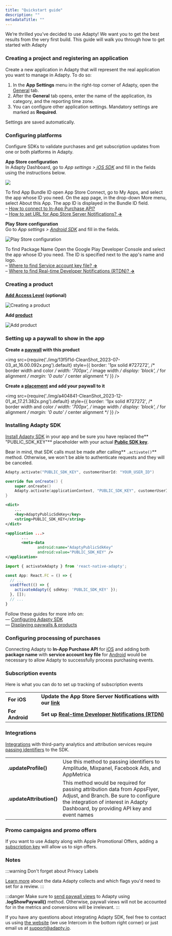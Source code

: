 ```yaml
---
title: "Quickstart guide"
description: ""
metadataTitle: ""
---
```


We’re thrilled you’ve decided to use Adapty! We want you to get the best results from the very first build. This guide will walk you through how to get started with Adapty

### Creating a project and registering an application

Create a new application in Adapty that will represent the real application you want to manage in Adapty. To do so:

1. In the **App Settings** menu in the right-top corner of Adapty, open the [General](https://app.adapty.io/settings/general) tab. 
2. After the **General** tab opens, enter the name of the application, its category, and the reporting time zone.
3. You can configure other application settings. Mandatory settings are marked as **Required**.

Settings are saved automatically.

### Configuring platforms

Configure SDKs to validate purchases and get subscription updates from one or both platforms in Adapty.

**App Store configuration**  
In Adapty Dashboard, go to _App settings >[ iOS SDK](https://app.adapty.io/settings/ios-sdk)_ and fill in the fields using the instructions below. 

![](https://files.readme.io/b41b8db-CleanShot_2024-01-03_at_12.40.422x.png)

To find App Bundle ID open App Store Connect, go to My Apps, and select the app whose ID you need. On the app page, in the drop-down More menu, select About this App. The app ID is displayed in the Bundle ID field.  
– [How to connect to In-App Purchase API?](in-app-purchase-api-storekit-2)  
– [How to set URL for App Store Server Notifications? **→**](https://docs.adapty.io/docs/app-store-server-notifications)

**Play Store configuration**  
Go to _App settings > [Android SDK](https://app.adapty.io/settings/android-sdk)_ and fill in the fields.

![Play Store configuration](https://files.readme.io/fa64f4d-99608fc-Android_store_configuration.png "99608fc-Android_store_configuration.png")

To find Package Name Open the Google Play Developer Console and select the app whose ID you need. The ID is specified next to the app's name and logo.  
– [Where to find Service account key file? **→** ](https://docs.adapty.io/docs/service-account-key-file)  
– [Where to find Real-time Developer Notifications (RTDN)? **→**](https://docs.adapty.io/docs/real-time-developer-notifications-rtdn) 

### Creating a product

**[Add Access Level](https://docs.adapty.io/docs/access-level) (optional)** 

![Creating a product](https://files.readme.io/1574ebf-5c59a11-Access_Levels.png "5c59a11-Access_Levels.png")

**Add [product](https://docs.adapty.io/docs/product)** 

![Add product](https://files.readme.io/0f9ffd0-807efd2-Product.png "807efd2-Product.png")

### Setting up a paywall to show in the app

**Create a [paywall](paywalls) with this product** 


<img
  src={require('./img/13f5f1d-CleanShot_2023-07-03_at_16.00.092x.png').default}
  style={{
    border: '1px solid #727272', /* border width and color */
    width: '700px', /* image width */
    display: 'block', /* for alignment */
    margin: '0 auto' /* center alignment */
  }}
/>





**Create a [placement](placements) and add your paywall to it**


<img
  src={require('./img/a404841-CleanShot_2023-12-01_at_17.21.382x.png').default}
  style={{
    border: '1px solid #727272', /* border width and color */
    width: '700px', /* image width */
    display: 'block', /* for alignment */
    margin: '0 auto' /* center alignment */
  }}
/>





### Installing Adapty SDK

[Install Adapty SDK](https://docs.adapty.io/docs/installation) in your app and be sure you have replaced the** "PUBLIC_SDK_KEY"** placeholder with your actual **[Public SDK key](https://app.adapty.io/settings/general)**.

Bear in mind, that SDK calls must be made after calling** `.activate()`** method. Otherwise, we won't be able to authenticate requests and they will be canceled.

```swift title="iOS"
Adapty.activate("PUBLIC_SDK_KEY", customerUserId: "YOUR_USER_ID")
```
```kotlin title="Android"
override fun onCreate() {
    super.onCreate()
    Adapty.activate(applicationContext, "PUBLIC_SDK_KEY", customerUserId: "YOUR_USER_ID")
}
```
```xml title="Flutter - info.plist"
<dict>
    ...
    <key>AdaptyPublicSdkKey</key>
    <string>PUBLIC_SDK_KEY</string>
</dict>
```
```xml title="Flutter - AndroidManifest.xml"
<application ...>
       ...
       <meta-data
              android:name="AdaptyPublicSdkKey"
              android:value="PUBLIC_SDK_KEY" />
</application>
```
```typescript title="React Native - /src/App.tsx"
import { activateAdapty } from 'react-native-adapty';

const App: React.FC = () => {
  // ...
  useEffect(() => {
    activateAdapty({ sdkKey: 'PUBLIC_SDK_KEY' });
  }, []);
  // ...
}
```

Follow these guides for more info on:  
— [Configuring Adapty SDK](configuring-adapty-sdk)  
— [Displaying paywalls & products](displaying-products)

### Configuring processing of purchases

Connecting Adapty to  **In-App Purchase API** for [iOS](in-app-purchase-api-storekit-2) and adding both **package name** with **service account key file** for [Android](service-account-key-file) would be necessary to allow Adapty to successfully process purchasing events.

### Subscription events

Here is what you can do to set up tracking of subscription events

|                 |                                                                                                   |
| :-------------- | :------------------------------------------------------------------------------------------------ |
| **For iOS**     | **Update the App Store Server Notifications with our [link](app-store-server-notifications)** |
| **For Android** | **Set up [Real-time Developer Notifications (RTDN)](real-time-developer-notifications-rtdn)** |

### Integrations

[Integrations](events) with third-party analytics and attribution services require [passing identifiers](analytics-integration) to the SDK. 

|                          |                                                                                                                                                                                                           |
| :----------------------- | :-------------------------------------------------------------------------------------------------------------------------------------------------------------------------------------------------------- |
| **.updateProfile()**     | Use this method to passing identifiers to Amplitude, Mixpanel, Facebook Ads, and AppMetrica                                                                                                               |
| **.updateAttribution()** | This method would be required for passing attribution data from AppsFlyer, Adjust, and Branch. Be sure to configure the integration of interest in Adapty Dashboard, by providing API key and event names |

### Promo campaigns and promo offers

If you want to use Adapty along with Apple Promotional Offers, adding a [subscription key](app-store-promotional-offers) will allow us to sign offers.

### Notes

:::warning
Don't forget about Privacy Labels

[Learn more](apple-app-privacy) about the data Adapty collects and which flags you'd need to set for a review.
:::

:::danger
Make sure to [send paywall views](displaying-products#paywall-analytics) to Adapty using **.logShowPaywall()** method. Otherwise, paywall views will not be accounted for in the metrics and conversions will be irrelevant.
:::

If you have any questions about integrating Adapty SDK, feel free to contact us using [the website](https://adapty.io) (we use Intercom in the bottom right corner) or just email us at [support@adapty.io](mailto:support@adapty.io).